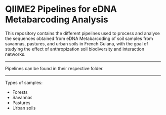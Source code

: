 # QIIME2 Pipelines for eDNA Metabarcoding Analysis



This repository contains the different pipelines used to process and analyse the sequences obtained from eDNA Metabarcoding of soil samples from savannas, pastures, and urban soils in French Guiana, with the goal of studying the effect of anthropization soil biodiversity and interaction networks.

---
Pipelines can be found in their respective folder.

--- 

Types of samples:
- Forests
- Savannas 
- Pastures 
- Urban soils



